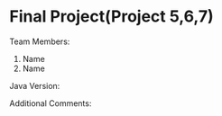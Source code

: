 # Final Project(Project 5,6,7)

Team Members:
1. Name
2. Name

Java Version:

Additional Comments:

